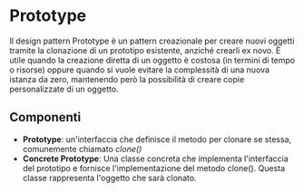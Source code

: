 # Prototype

Il design pattern Prototype è un pattern creazionale per creare nuovi oggetti tramite la clonazione di un prototipo esistente, anziché crearli ex novo. È utile quando la creazione diretta di un oggetto è costosa (in termini di tempo o risorse) oppure quando si vuole evitare la complessità di una nuova istanza da zero, mantenendo però la possibilità di creare copie personalizzate di un oggetto.

## Componenti

- **Prototype**: un'interfaccia che definisce il metodo per clonare se stessa, comunemente chiamato _clone()_
- **Concrete Prototype**: Una classe concreta che implementa l'interfaccia del prototipo e fornisce l'implementazione del metodo clone(). Questa classe rappresenta l'oggetto che sarà clonato.